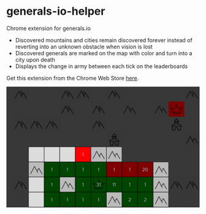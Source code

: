 # generals-io-helper
Chrome extension for generals.io

- Discovered mountains and cities remain discovered forever instead of reverting into an unknown obstacle when vision is lost
- Discovered generals are marked on the map with color and turn into a city upon death
- Displays the change in army between each tick on the leaderboards


Get this extension from the Chrome Web Store [here](https://chrome.google.com/webstore/detail/generalsio-helper/gfmiamkjkphionjanpikncfpepoanago). 


![Screenshot](screenshot1.png)